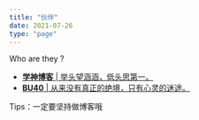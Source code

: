 ```yaml
---
title: "伙伴"
date: 2021-07-26
type: "page"
---
```


Who are they ?

 - [**学神博客** | 举头望涵涵，低头思第一。][1]
 - [**BU40** | 从来没有真正的绝境，只有心灵的迷途。][2]

  [1]: https://www.dffzmxj.com
  [2]: https://www.bu40.com

Tips：一定要坚持做博客哦
